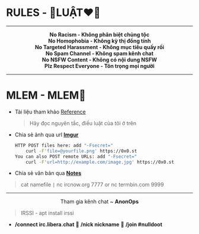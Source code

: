 # RULES - 👻LUẬT❤️‍🔥
---

<center>
<b>No Racism - Không phân biệt chủng tộc</b><br>
<b>No Homophobia - Không kỳ thị đồng tính</b><br>
<b>No Targeted Harassment - Không mục tiêu quấy rối</b><br>
<b>No Spam Channel - Không spam kênh chat</b><br>
<b>No NSFW Content - Không có nội dung NSFW</b><br>
<b>Plz Respect Everyone  - Tôn trọng mọi người</b><br>
</center>

---

# MLEM - MLEM🤪
- Tài liệu tham khảo [Reference](ls/)
  > Hãy đọc nguyên tắc, điều luật của tôi ở trên

- Chia sẻ ảnh qua url **[Imgur](https://imgur.com/)**

  ```bash
  HTTP POST files here: add "-Fsecret="
      curl -F'file=@yourfile.png' https://0x0.st
  You can also POST remote URLs: add "-Fsecret="
      curl -F'url=http://example.com/image.jpg' https://0x0.st
  ```

- Chia sẻ văn bản qua **[Notes](https://rentry.co)**

> cat namefile `|` nc ircnow.org 7777 or nc termbin.com 9999

---

<p markdown=span align=center>
Tham gia kênh chat ~ <b><a style="text-decoration: none;" href="https://webchat.anonops.com">AnonOps</a></b>
</p>

> IRSSI - apt install irssi
  - **/connect irc.libera.chat** 💨 **/nick nickname** 💨 **/join #nulldoot**
